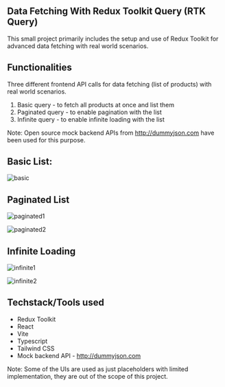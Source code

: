 ## Data Fetching With Redux Toolkit Query (RTK Query)

This small project primarily includes the setup and use of Redux Toolkit for advanced data fetching with real world scenarios.

## Functionalities

Three different frontend API calls for data fetching (list of products) with real world scenarios.

1. Basic query - to fetch all products at once and list them
2. Paginated query - to enable pagination with the list
3. Infinite query - to enable infinite loading with the list

Note: Open source mock backend APIs from http://dummyjson.com have been used for this purpose.

## Basic List:
![basic](https://github.com/user-attachments/assets/9ae4bc05-bb2f-4e56-a510-a8a4cdaae1b0)


## Paginated List
![paginated1](https://github.com/user-attachments/assets/0c2d9ca0-59dc-4ed7-b01f-5628e1da68fa)


![paginated2](https://github.com/user-attachments/assets/1fd4f6d8-fd01-42c1-bbc5-e88e14d1ea73)


## Infinite Loading
![infinite1](https://github.com/user-attachments/assets/a7125860-70d0-4640-bde2-77fa61dd8f2c)


![infinite2](https://github.com/user-attachments/assets/1e82e81a-713c-4ae8-8eb6-b967915a7498)


## Techstack/Tools used

- Redux Toolkit
- React
- Vite
- Typescript
- Tailwind CSS
- Mock backend API - http://dummyjson.com

Note: Some of the UIs are used as just placeholders with limited implementation, they are out of the scope of this project.

  
